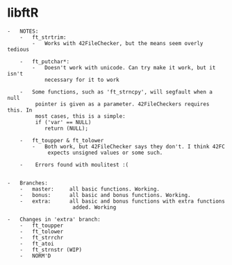 
# libftR
	-	NOTES:
		-	ft_strtrim:
			-	Works with 42FileChecker, but the means seem overly tedious

		-	ft_putchar*:
			-	Doesn't work with unicode. Can try make it work, but it isn't
				necessary for it to work

		-	Some functions, such as 'ft_strncpy', will segfault when a null
			 pointer is given as a parameter. 42FileCheckers requires this. In
			 most cases, this is a simple:
			 if ('var' == NULL)
			 	return (NULL);

		-	ft_toupper & ft_tolower
			-	Both work, but 42FileChecker says they don't. I think 42FC
				 expects unsigned values or some such.

		-	 Errors found with moulitest :(


	-	Branches:
		-	master:		all basic functions. Working.
		-	bonus:		all basic and bonus functions. Working.
		-	extra:		all basic and bonus functions with extra functions
						 added. Working

	-	Changes in 'extra' branch:
		-	ft_toupper
		-	ft_tolower
		-	ft_strrchr
		-	ft_atoi
		-	ft_strnstr (WIP)
		-	NORM'D
